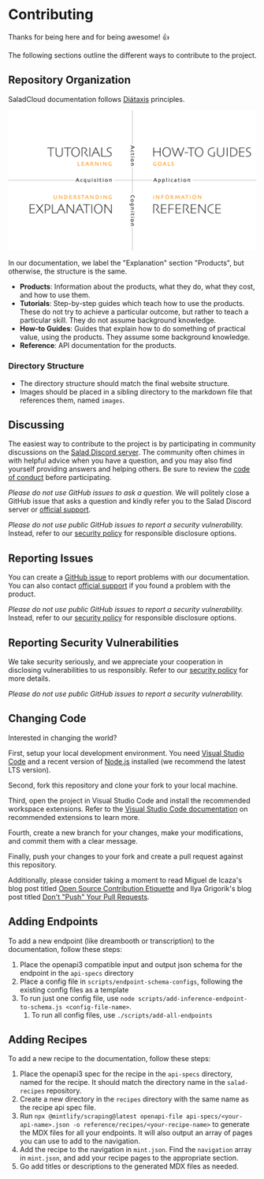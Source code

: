 # Contributing

Thanks for being here and for being awesome! 👍

The following sections outline the different ways to contribute to the project.

## Repository Organization

SaladCloud documentation follows [Diátaxis](https://diataxis.fr/) principles.

![Diataxis framework](diataxis.png)

In our documentation, we label the "Explanation" section "Products", but otherwise, the structure is the same.

- **Products**: Information about the products, what they do, what they cost, and how to use them.
- **Tutorials**: Step-by-step guides which teach how to use the products. These do not try to achieve a particular
  outcome, but rather to teach a particular skill. They do not assume background knowledge.
- **How-to Guides**: Guides that explain how to do something of practical value, using the products. They assume some
  background knowledge.
- **Reference**: API documentation for the products.

### Directory Structure

- The directory structure should match the final website structure.
- Images should be placed in a sibling directory to the markdown file that references them, named `images`.

## Discussing

The easiest way to contribute to the project is by participating in community discussions on the [Salad Discord
server][discord]. The community often chimes in with helpful advice when you have a question, and you may also find
yourself providing answers and helping others. Be sure to review the [code of conduct][code-of-conduct-page] before
participating.

_Please do not use GitHub issues to ask a question._ We will politely close a GitHub issue that asks a question and
kindly refer you to the Salad Discord server or [official support][support].

_Please do not use public GitHub issues to report a security vulnerability._ Instead, refer to our [security
policy][security-page] for responsible disclosure options.

## Reporting Issues

You can create a [GitHub issue][issues] to report problems with our documentation. You can also contact [official
support][support] if you found a problem with the product.

_Please do not use public GitHub issues to report a security vulnerability._ Instead, refer to our [security
policy][security-page] for responsible disclosure options.

## Reporting Security Vulnerabilities

We take security seriously, and we appreciate your cooperation in disclosing vulnerabilities to us responsibly. Refer to
our [security policy][security-page] for more details.

_Please do not use public GitHub issues to report a security vulnerability._

## Changing Code

Interested in changing the world?

First, setup your local development environment. You need [Visual Studio Code][vscode-dl] and a recent version of
[Node.js][nodejs-dl] installed (we recommend the latest LTS version).

Second, fork this repository and clone your fork to your local machine.

Third, open the project in Visual Studio Code and install the recommended workspace extensions. Refer to the [Visual
Studio Code documentation][vscode-extensions] on recommended extensions to learn more.

Fourth, create a new branch for your changes, make your modifications, and commit them with a clear message.

Finally, push your changes to your fork and create a pull request against this repository.

Additionally, please consider taking a moment to read Miguel de Icaza's blog post titled [Open Source Contribution
Etiquette][etiquette-1] and Ilya Grigorik's blog post titled [Don't "Push" Your Pull Requests][etiquette-2].

[code-of-conduct-page]: ./CODE_OF_CONDUCT.md
[discord]: https://discord.gg/ApSm4Kn7Aq
[etiquette-1]: https://tirania.org/blog/archive/2010/Dec-31.html
[etiquette-2]: https://www.igvita.com/2011/12/19/dont-push-your-pull-requests/
[issues]: https://github.com/SaladTechnologies/salad-cloud-docs/issues
[nodejs-dl]: https://nodejs.org/en/download/
[security-page]: ./SECURITY.md
[support]: https://docs.salad.com/support
[vscode-dl]: https://code.visualstudio.com/download
[vscode-extensions]: https://code.visualstudio.com/docs/editor/extension-marketplace#_recommended-extensions

## Adding Endpoints

To add a new endpoint (like dreambooth or transcription) to the documentation, follow these steps:

1. Place the openapi3 compatible input and output json schema for the endpoint in the `api-specs` directory
2. Place a config file in `scripts/endpoint-schema-configs`, following the existing config files as a template
3. To run just one config file, use `node scripts/add-inference-endpoint-to-schema.js <config-file-name>`.
   1. To run all config files, use `./scripts/add-all-endpoints`

## Adding Recipes

To add a new recipe to the documentation, follow these steps:

1. Place the openapi3 spec for the recipe in the `api-specs` directory, named for the recipe. It should match the
   directory name in the `salad-recipes` repository.
2. Create a new directory in the `recipes` directory with the same name as the recipe api spec file.
3. Run
   `npx @mintlify/scraping@latest openapi-file api-specs/<your-api-name>.json -o reference/recipes/<your-recipe-name>`
   to generate the MDX files for all your endpoints. It will also output an array of pages you can use to add to the
   navigation.
4. Add the recipe to the navigation in `mint.json`. Find the `navigation` array in `mint.json`, and add your recipe
   pages to the appropriate section.
5. Go add titles or descriptions to the generated MDX files as needed.
